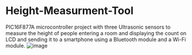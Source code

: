 # Height-Measurment-Tool
PIC16F877A microcontroller project with three Ultrasonic sensors to measure the height of people entering a room and displaying the count on LCD and sending it to a smartphone using a Bluetooth module and a Wi-Fi module.
![image](https://user-images.githubusercontent.com/90156505/206922407-982a8459-dcab-4a10-b92e-b0c9620b66c7.png)
